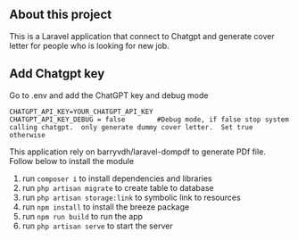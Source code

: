 ## About this project
This is a Laravel application that connect to Chatgpt and generate cover letter for people who is looking for new job.

## Add Chatgpt key
Go to .env and add the ChatGPT key and debug mode
```
CHATGPT_API_KEY=YOUR_CHATGPT_API_KEY
CHATGPT_API_KEY_DEBUG = false        #Debug mode, if false stop system calling chatgpt.  only generate dummy cover letter.  Set true otherwise
```

This application rely on barryvdh/laravel-dompdf to generate PDf file. Follow below to install the module
1.  run ```composer i``` to install dependencies  and libraries
2.  run ```php artisan migrate``` to create table to database
3.  run ```php artisan storage:link``` to symbolic link to resources
4.  run ```npm install``` to install the breeze package
5.  run ```npm run build``` to run the app
6.  run ```php artisan serve``` to start the server
